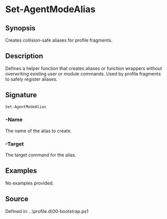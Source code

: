 # Set-AgentModeAlias

## Synopsis

Creates collision-safe aliases for profile fragments.

## Description

Defines a helper function that creates aliases or function wrappers
        without overwriting existing user or module commands. Used by profile fragments
        to safely register aliases.

## Signature

```powershell
Set-AgentModeAlias
```

### -Name

The name of the alias to create.

### -Target

The target command for the alias.

## Examples

No examples provided.

## Source

Defined in: ..\profile.d\00-bootstrap.ps1
